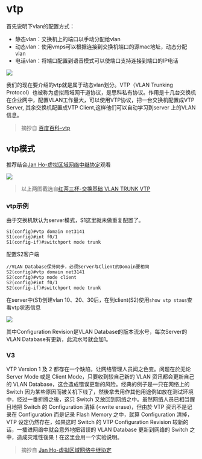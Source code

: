 
# vtp

首先说明下vlan的配置方式：

* 静态vlan：交换机上的端口以手动分配给vlan
* 动态vlan：使用vmps可以根据连接到交换机端口的源mac地址，动态分配vlan
* 电话vlan：将端口配置到语音模式可以使端口支持连接到端口的IP电话

![](https://i.postimg.cc/Hx6X4dLK/2019-11-04-101116.png)

我们的现在要介绍的vtp就是属于动态vlan划分。VTP（VLAN Trunking Protocol）也被称为虚拟局域网干道协议，是思科私有协议。作用是十几台交换机在企业网中，配置VLAN工作量大，可以使用VTP协议，把一台交换机配置成VTP Server, 其余交换机配置成VTP Client,这样他们可以自动学习到server 上的VLAN 信息。

> 摘抄自 [百度百科-vtp](https://baike.baidu.com/item/VTP)

## vtp模式

推荐结合[Jan Ho-虚拟区域网络中继协定](https://www.jannet.hk/zh-Hans/post/vlan-trunking-protocol-vtp)观看

![](https://i.postimg.cc/m2C3Kxpc/2019-11-04-101337.png)

> 以上两图截选自[红茶三杯-交换基础 VLAN TRUNK VTP](http://v.youku.com/v_show/id_XMzY4ODQwNDI4.html)

### vtp示例

由于交换机默认为server模式，S1这里就未做重复配置了。

```ios
S1(config)#vtp domain net3141
S1(config)#int f0/1
S1(config-if)#switchport mode trunk 
```
配置S2客户端

```ios
//VLAN Database保持同步，必须Server与Client的Domain要相同
S2(config)#vtp domain net3141
S2(config)#vtp mode client 
S2(config)#int f0/1
S2(config-if)#switchport mode trunk 
```
在server中(S1)创建vlan 10、20、30后，在到client(S2)使用`show vtp staus`查看vtp状态信息

![](https://i.postimg.cc/XNBSZk7K/40-58.png)

其中Configuration Revision是VLAN Database的版本流水号，每次Server的VLAN Database有更新，此流水号就会加1。

### V3

VTP Version 1 及 2 都存在一个缺陷，让网络管理人员闻之色变。问题在於无论 Server Mode 或是 Client Mode，只要收到较自己新的 VLAN 资讯都会更新自己的 VLAN Database，这会造成错误更新的风险。经典的例子是一只在网络上的 Switch 因为某些原因而被关机下线了，然後拿去用作其他用途例如放在测试环境中，经过一番折腾之後，这只 Switch 又放回到网络之中。虽然网络人员已相当醒目地把 Switch 的 Configuration 清掉 (<write erase)，但由於 VTP 资讯不是记录在 Configuration 而是记录 Flash Memory 之中，就算 Configuration 清掉，VTP 设定仍然存在，如果这时 Switch 的 VTP Configuration Revision 较新的话，一插进网络中就会意外地把错误的 VLAN Database 更新到网络的 Switch 之中，造成灾难性後果！在这里会用一个实验说明。

> 摘抄自 [Jan Ho-虚拟区域网络中继协定](https://www.jannet.hk/zh-Hans/post/vlan-trunking-protocol-vtp)
